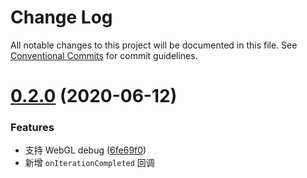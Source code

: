# Change Log

All notable changes to this project will be documented in this file.
See [Conventional Commits](https://conventionalcommits.org) for commit guidelines.

# [0.2.0](https://github.com/antvis/GWebGPUEngine/compare/v0.1.2...v0.2.0) (2020-06-12)


### Features

- 支持 WebGL debug ([6fe69f0](https://github.com/antvis/GWebGPUEngine/commit/6fe69f032d92b3871e8f2aa2478d8c9384502c6d))
- 新增 `onIterationCompleted` 回调
